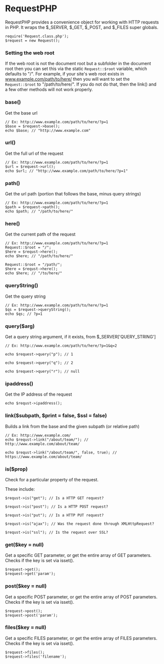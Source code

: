 RequestPHP
==========

RequestPHP provides a convenience object for working with HTTP requests in PHP. It wraps the $_SERVER, $_GET, $_POST, and $_FILES super globals.

	require('Request.class.php');
	$request = new Request();

### Setting the web root

If the web root is not the document root but a subfolder in the document root then you can set this via the static `Request::$root` variable, which defaults to "/". For example, if your site's web root exists in www.example.com/path/to/here/ then you will want to set the `Request::$root` to "/path/to/here/". If you do not do that, then the link() and a few other methods will not work properly. 

### base()

Get the base url

	// Ex: http://www.example.com/path/to/here/?p=1
	$base = $request->base();
	echo $base; // "http://www.example.com"

### url()

Get the full url of the request

	// Ex: http://www.example.com/path/to/here/?p=1 
	$url = $request->url();
	echo $url; // "http://www.example.com/path/to/here/?p=1"

### path()

Get the url path (portion that follows the base, minus query strings)

	// Ex: http://www.example.com/path/to/here/?p=1
	$path = $request->path();
	echo $path; // "/path/to/here/"

### here()

Get the current path of the request

	// Ex: http://www.example.com/path/to/here/?p=1
	Request::$root = "/";
	$here = $requst->here();
	echo $here; // "/path/to/here/" 
	
	Request::$root = "/path/";
	$here = $requst->here();
	echo $here; // "/to/here/" 

### queryString()

Get the query string

	// Ex: http://www.example.com/path/to/here/?p=1
	$qs = $request->queryString();
	echo $qs; // ?p=1

### query($arg)

Get a query string argument, if it exists, from $_SERVER['QUERY_STRING']

	// Ex: http://www.example.com/path/to/here/?p=1&q=2

	echo $request->query("p"); // 1

	echo $request->query("q"); // 2

	echo $request->query("r"); // null

### ipaddress()

Get the IP address of the request

	echo $requst->ipaddress();

### link($subpath, $print = false, $ssl = false)

Builds a link from the base and the given subpath (or relative path)

	// Ex: http://www.example.com/
	echo $requst->link("/about/team/"); // http://www.example.com/about/team/

	echo $requst->link("/about/team/", false, true); // https://www.example.com/about/team/

### is($prop)

Check for a particular property of the request.
	
These include:

	$requst->is("get"); // Is a HTTP GET request?

	$requst->is("post"); // Is a HTTP POST request?

	$requst->is("put"); // Is a HTTP PUT request?

	$requst->is("ajax"); // Was the request done through XMLHttpRequest?

	$requst->is("ssl"); // Is the request over SSL?

### get($key = null)

Get a specific GET parameter, or get the entire array of GET parameters. Checks if the key is set via isset().

	$request->get();
	$request->get('param');

### post($key = null)

Get a specific POST parameter, or get the entire array of POST parameters. Checks if the key is set via isset().

	$request->post();
	$request->post('param');

### files($key = null)

Get a specific FILES parameter, or get the entire array of FILES parameters. Checks if the key is set via isset().

	$request->files();
	$request->files('filename');